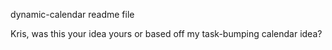 
dynamic-calendar readme file

Kris, was this your idea yours or based off my task-bumping calendar idea?
